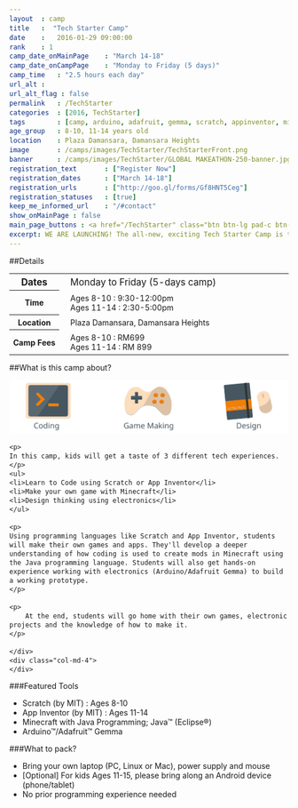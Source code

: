 ```yaml
---
layout	: camp
title 	:  "Tech Starter Camp"
date  	:   2016-01-29 09:00:00
rank    : 1
camp_date_onMainPage 	: "March 14-18"
camp_date_onCampPage 	: "Monday to Friday (5 days)"
camp_time	: "2.5 hours each day"
url_alt : 
url_alt_flag : false
permalink   : /TechStarter
categories  : [2016, TechStarter]
tags    	: [camp, arduino, adafruit, gemma, scratch, appinventor, minecraft]
age_group 	: 8-10, 11-14 years old
location	: Plaza Damansara, Damansara Heights
image		: /camps/images/TechStarter/TechStarterFront.png
banner		: /camps/images/TechStarter/GLOBAL MAKEATHON-250-banner.jpg
registration_text       : ["Register Now"]
registration_dates	    : ["March 14-18"]
registration_urls	    : ["http://goo.gl/forms/Gf8HNT5Ceg"]
registration_statuses	: [true]
keep_me_informed_url	: "/#contact"
show_onMainPage : false
main_page_buttons : <a href="/TechStarter" class="btn btn-lg pad-c btn-primary-pale">Learn more</a>
excerpt: WE ARE LAUNCHING! The all-new, exciting Tech Starter Camp is taking off!
---
```


##Details
<table style="white-space: nowrap">
    <col width="13%">
    <col width="3%">
    <col width="84%">
    <tr>
		<th style='font-size:120%'>Dates</th>
        <td/>
		<td style='padding:5px 10px 5px 5px; font-size:120%'>Monday to Friday (5-days camp)</td>
	</tr>
    <tr>
		<th>Time</th>
        <td/>
		<td style='padding:5px 10px 5px 5px'>Ages 8-10 : 9:30-12:00pm<br/> Ages 11-14 : 2:30-5:00pm</td>
	</tr>
	<tr>
		<th>Location</th>
        <td/>
		<td style='padding:5px 10px 5px 5px'>Plaza Damansara, Damansara Heights
        </td>
	</tr>
    <tr>
		<th>Camp Fees</th>
        <td/>
		<td style='padding:5px 10px 5px 5px'>Ages 8-10 : RM699<br> Ages 11-14 : RM 899 <br></td>
	</tr>
</table>

##What is this camp about?
<div class="row">
    <div class="col-md-8">
    <img class="pad img-responsive" src='/camps/images/TechStarter/MainTracks.svg' />
    
    <p>
    In this camp, kids will get a taste of 3 different tech experiences. 
    </p>
    <ul>
    <li>Learn to Code using Scratch or App Inventor</li>
    <li>Make your own game with Minecraft</li>
    <li>Design thinking using electronics</li>
    </ul>
    
    <p>    
    Using programming languages like Scratch and App Inventor, students will make their own games and apps. They'll develop a deeper understanding of how coding is used to create mods in Minecraft using the Java programming language. Students will also get hands-on experience working with electronics (Arduino/Adafruit Gemma) to build a working prototype. 
    </p>
    
    <p>
        At the end, students will go home with their own games, electronic projects and the knowledge of how to make it.
    </p>
    
    </div>
    <div class="col-md-4">
    </div>
</div>

###Featured Tools
* Scratch (by MIT) : Ages 8-10
* App Inventor (by MIT) : Ages 11-14
* Minecraft with Java Programming; Java™ (Eclipse®)
* Arduino™/Adafruit™ Gemma


###What to pack?
* Bring your own laptop (PC, Linux or Mac), power supply and mouse
* [Optional] For kids Ages 11-15, please bring along an Android device (phone/tablet) 
* No prior programming experience needed



